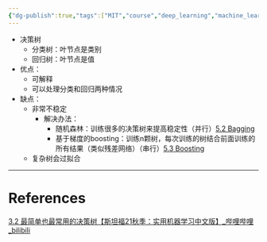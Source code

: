 ```yaml
---
{"dg-publish":true,"tags":["MIT","course","deep_learning","machine_learning"],"permalink":"/Inbox/study/人工智能/机器学习/MIT21秋课程/3.2 决策树模型/","dgPassFrontmatter":true}
---
```



- 决策树
	- 分类树：叶节点是类别
	- 回归树：叶节点是值
- 优点：
	- 可解释
	- 可以处理分类和回归两种情况
- 缺点：
	- 非常不稳定
		- 解决办法：
			-  随机森林：训练很多的决策树来提高稳定性（并行）[5.2 Bagging](5.2%20Bagging.md)
			- 基于梯度的boosting：训练n颗树，每次训练的树结合前面训练的所有结果（类似残差网络）（串行）[5.3 Boosting](5.3%20Boosting.md)
	- 复杂树会过拟合

---
# References
[3.2 最简单也最常用的决策树【斯坦福21秋季：实用机器学习中文版】_哔哩哔哩_bilibili](https://www.bilibili.com/video/BV17u411f7dt?spm_id_from=333.788.videopod.sections&vd_source=73a67190a2e14f51c71c0fa447f094aa)